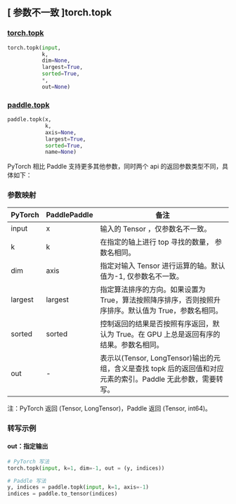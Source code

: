 ## [ 参数不一致 ]torch.topk

### [torch.topk](https://pytorch.org/docs/stable/generated/torch.topk.html?highlight=topk#torch.topk)

```python
torch.topk(input,
           k,
           dim=None,
           largest=True,
           sorted=True,
           *,
           out=None)
```

### [paddle.topk](https://www.paddlepaddle.org.cn/documentation/docs/zh/develop/api/paddle/topk_cn.html#paddle.topk)

```python
paddle.topk(x,
            k,
            axis=None,
            largest=True,
            sorted=True,
            name=None)
```

PyTorch 相比 Paddle 支持更多其他参数，同时两个 api 的返回参数类型不同，具体如下：

### 参数映射

| PyTorch       | PaddlePaddle | 备注                                                   |
| ------------- | ------------ | ------------------------------------------------------ |
| input         | x            | 输入的 Tensor ，仅参数名不一致。                          |
| k             | k            | 在指定的轴上进行 top 寻找的数量， 参数名相同。            |
| dim           | axis         | 指定对输入 Tensor 进行运算的轴。默认值为-1, 仅参数名不一致。|
| largest       | largest      | 指定算法排序的方向。如果设置为 True，算法按照降序排序，否则按照升序排序。默认值为 True，参数名相同。     |
| sorted        | sorted       | 控制返回的结果是否按照有序返回，默认为 True。在 GPU 上总是返回有序的结果。参数名相同。 |
| out           | -            | 表示以(Tensor, LongTensor)输出的元组，含义是查找 topk 后的返回值和对应元素的索引。Paddle 无此参数，需要转写。  |

注：PyTorch 返回 (Tensor, LongTensor)，Paddle 返回 (Tensor, int64)。

### 转写示例
#### out：指定输出
```python
# PyTorch 写法
torch.topk(input, k=1, dim=-1, out = (y, indices))

# Paddle 写法
y, indices = paddle.topk(input, k=1, axis=-1)
indices = paddle.to_tensor(indices)
```
